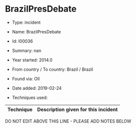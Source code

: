 # BrazilPresDebate

* Type: incident

* Name: BrazilPresDebate

* Id: I00036

* Summary: nan

* Year started: 2014.0

* From country / To country: Brazil / Brazil

* Found via: OII

* Date added: 2019-02-24

* Techniques used: 

| Technique | Description given for this incident |
| --------- | ------------------------- |

DO NOT EDIT ABOVE THIS LINE - PLEASE ADD NOTES BELOW
